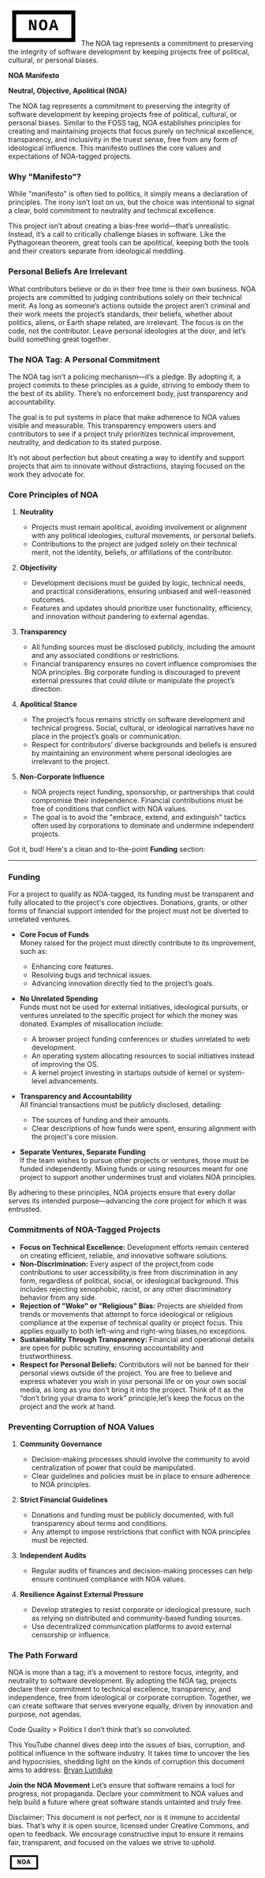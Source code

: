 <img src="noa.png" alt="noa-tag">
The NOA tag represents a commitment to preserving the integrity of software development by keeping projects free of political, cultural, or personal biases.

**NOA Manifesto**

**Neutral, Objective, Apolitical (NOA)**

The NOA tag represents a commitment to preserving the integrity of software development by keeping projects free of political, cultural, or personal biases. Similar to the FOSS tag, NOA establishes principles for creating and maintaining projects that focus purely on technical excellence, transparency, and inclusivity in the truest sense, free from any form of ideological influence. This manifesto outlines the core values and expectations of NOA-tagged projects.


### Why "Manifesto"?  

While "manifesto" is often tied to politics, it simply means a declaration of principles. The irony isn’t lost on us, but the choice was intentional to signal a clear, bold commitment to neutrality and technical excellence.  

This project isn’t about creating a bias-free world—that’s unrealistic. Instead, it’s a call to critically challenge biases in software. Like the Pythagorean theorem, great tools can be apolitical, keeping both the tools and their creators separate from ideological meddling.

### Personal Beliefs Are Irrelevant

What contributors believe or do in their free time is their own business. NOA projects are committed to judging contributions solely on their technical merit. As long as someone’s actions outside the project aren’t criminal and their work meets the project’s standards, their beliefs, whether about politics, aliens, or Earth shape related, are irrelevant.
The focus is on the code, not the contributor. Leave personal ideologies at the door, and let’s build something great together.

### The NOA Tag: A Personal Commitment

The NOA tag isn’t a policing mechanism—it’s a pledge. By adopting it, a project commits to these principles as a guide, striving to embody them to the best of its ability. There’s no enforcement body, just transparency and accountability.

The goal is to put systems in place that make adherence to NOA values visible and measurable. This transparency empowers users and contributors to see if a project truly prioritizes technical improvement, neutrality, and dedication to its stated purpose.

It’s not about perfection but about creating a way to identify and support projects that aim to innovate without distractions, staying focused on the work they advocate for.

### **Core Principles of NOA**

1. **Neutrality**
   - Projects must remain apolitical, avoiding involvement or alignment with any political ideologies, cultural movements, or personal beliefs.
   - Contributions to the project are judged solely on their technical merit, not the identity, beliefs, or affiliations of the contributor.

2. **Objectivity**
   - Development decisions must be guided by logic, technical needs, and practical considerations, ensuring unbiased and well-reasoned outcomes.
   - Features and updates should prioritize user functionality, efficiency, and innovation without pandering to external agendas.

3. **Transparency**
   - All funding sources must be disclosed publicly, including the amount and any associated conditions or restrictions.
   - Financial transparency ensures no covert influence compromises the NOA principles. Big corporate funding is discouraged to prevent external pressures that could dilute or manipulate the project’s direction.

4. **Apolitical Stance**
   - The project’s focus remains strictly on software development and technical progress. Social, cultural, or ideological narratives have no place in the project’s goals or communication.
   - Respect for contributors’ diverse backgrounds and beliefs is ensured by maintaining an environment where personal ideologies are irrelevant to the project.

5. **Non-Corporate Influence**
   - NOA projects reject funding, sponsorship, or partnerships that could compromise their independence. Financial contributions must be free of conditions that conflict with NOA values.
   - The goal is to avoid the "embrace, extend, and extinguish" tactics often used by corporations to dominate and undermine independent projects.

Got it, bud! Here's a clean and to-the-point **Funding** section:  

---

### **Funding**  

For a project to qualify as NOA-tagged, its funding must be transparent and fully allocated to the project's core objectives. Donations, grants, or other forms of financial support intended for the project must not be diverted to unrelated ventures.  

- **Core Focus of Funds**  
   Money raised for the project must directly contribute to its improvement, such as:  
   - Enhancing core features.  
   - Resolving bugs and technical issues.  
   - Advancing innovation directly tied to the project’s goals.  

- **No Unrelated Spending**  
   Funds must not be used for external initiatives, ideological pursuits, or ventures unrelated to the specific project for which the money was donated. Examples of misallocation include:  
   - A browser project funding conferences or studies unrelated to web development.  
   - An operating system allocating resources to social initiatives instead of improving the OS.  
   - A kernel project investing in startups outside of kernel or system-level advancements.  

- **Transparency and Accountability**  
   All financial transactions must be publicly disclosed, detailing:  
   - The sources of funding and their amounts.  
   - Clear descriptions of how funds were spent, ensuring alignment with the project's core mission.  

- **Separate Ventures, Separate Funding**  
   If the team wishes to pursue other projects or ventures, those must be funded independently. Mixing funds or using resources meant for one project to support another undermines trust and violates NOA principles.  

By adhering to these principles, NOA projects ensure that every dollar serves its intended purpose—advancing the core project for which it was entrusted.  

### **Commitments of NOA-Tagged Projects**

- **Focus on Technical Excellence:** Development efforts remain centered on creating efficient, reliable, and innovative software solutions.
- **Non-Discrimination:** Every aspect of the project,from code contributions to user accessibility,is free from discrimination in any form, regardless of political, social, or ideological background. This includes rejecting xenophobic, racist, or any other discriminatory behavior from any side.
- **Rejection of "Woke" or "Religious" Bias:** Projects are shielded from trends or movements that attempt to force ideological or religious compliance at the expense of technical quality or project focus. This applies equally to both left-wing and right-wing biases,no exceptions.
- **Sustainability Through Transparency:** Financial and operational details are open for public scrutiny, ensuring accountability and trustworthiness.
- **Respect for Personal Beliefs:** Contributors will not be banned for their personal views outside of the project. You are free to believe and express whatever you wish in your personal life or on your own social media, as long as you don't bring it into the project. Think of it as the “don’t bring your drama to work” principle,let’s keep the focus on the project and the work at hand.

### **Preventing Corruption of NOA Values**

1. **Community Governance**
   - Decision-making processes should involve the community to avoid centralization of power that could be manipulated.
   - Clear guidelines and policies must be in place to ensure adherence to NOA principles.

2. **Strict Financial Guidelines**
   - Donations and funding must be publicly documented, with full transparency about terms and conditions.
   - Any attempt to impose restrictions that conflict with NOA principles must be rejected.

3. **Independent Audits**
   - Regular audits of finances and decision-making processes can help ensure continued compliance with NOA values.

4. **Resilience Against External Pressure**
   - Develop strategies to resist corporate or ideological pressure, such as relying on distributed and community-based funding sources.
   - Use decentralized communication platforms to avoid external censorship or influence.

### **The Path Forward**

NOA is more than a tag; it’s a movement to restore focus, integrity, and neutrality to software development. By adopting the NOA tag, projects declare their commitment to technical excellence, transparency, and independence, free from ideological or corporate corruption. Together, we can create software that serves everyone equally, driven by innovation and purpose, not agendas.

Code Quality > Politics
I don’t think that’s so convoluted.

<p>This YouTube channel dives deep into the issues of bias, corruption, and political influence in the software industry. It takes time to uncover the lies and hypocrisies, shedding light on the kinds of corruption this document aims to address: <a href="https://www.youtube.com/@BryanLunduke" target="_blank">Bryan Lunduke</a></p>


**Join the NOA Movement**
Let’s ensure that software remains a tool for progress, not propaganda. Declare your commitment to NOA values and help build a future where great software stands untainted and truly free.

Disclaimer: This document is not perfect, nor is it immune to accidental bias. That’s why it is open source, licensed under Creative Commons, and open to feedback. We encourage constructive input to ensure it remains fair, transparent, and focused on the values we strive to uphold.

<img src="noa.png" alt="noa-tag" style="width:64px; height:auto;">


